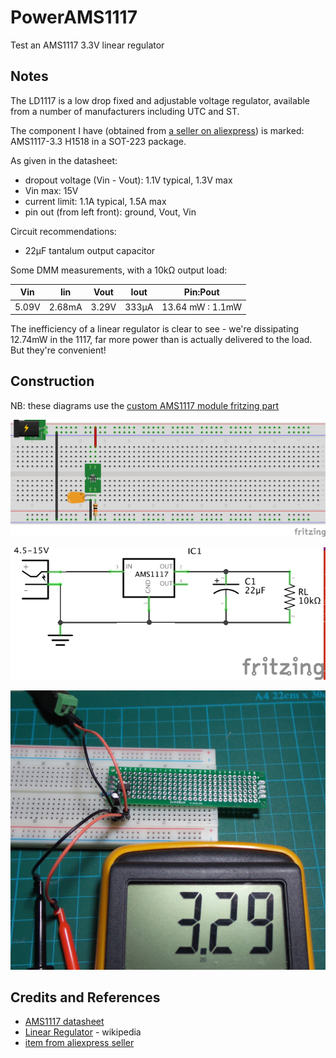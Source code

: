 # PowerAMS1117

Test an AMS1117 3.3V linear regulator

## Notes

The LD1117 is a low drop fixed and adjustable voltage regulator, available from a number of manufacturers including UTC and ST.

The component I have
(obtained from [a seller on aliexpress](http://www.aliexpress.com/item/1-Set-10Pcs-Useful-3-3V-1A-AMS1117-LM1117-1117-Voltage-Regulator-SR2985-Free-Shipping/32313333110.html))
is marked: AMS1117-3.3 H1518 in a SOT-223 package.

As given in the datasheet:
* dropout voltage (Vin - Vout): 1.1V typical, 1.3V max
* Vin max: 15V
* current limit: 1.1A typical, 1.5A max
* pin out (from left front): ground, Vout, Vin

Circuit recommendations:
* 22µF tantalum output capacitor

Some DMM measurements, with a 10kΩ output load:

| Vin   | Iin    | Vout  | Iout  | Pin:Pout         |
|-------|--------|-------|-------|------------------|
| 5.09V | 2.68mA | 3.29V | 333µA | 13.64 mW : 1.1mW |

The inefficiency of a linear regulator is clear to see - we're dissipating 12.74mW in the 1117, far more power than is actually delivered to the load.
But they're convenient!

## Construction

NB: these diagrams use the [custom AMS1117 module fritzing part](../../FritzingParts/AMS1117)

![Breadboard](./assets/PowerAMS1117_bb.jpg?raw=true)

![The Schematic](./assets/PowerAMS1117_schematic.jpg?raw=true)

![The Build](./assets/PowerAMS1117_build.jpg?raw=true)

## Credits and References
* [AMS1117 datasheet](http://www.advanced-monolithic.com/pdf/ds1117.pdf)
* [Linear Regulator](https://en.wikipedia.org/wiki/Linear_regulator) - wikipedia
* [item from aliexpress seller](http://www.aliexpress.com/item/1-Set-10Pcs-Useful-3-3V-1A-AMS1117-LM1117-1117-Voltage-Regulator-SR2985-Free-Shipping/32313333110.html)
